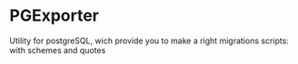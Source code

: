 # PGExporter
Utility for postgreSQL, wich provide you to make a right migrations scripts: with schemes and quotes
